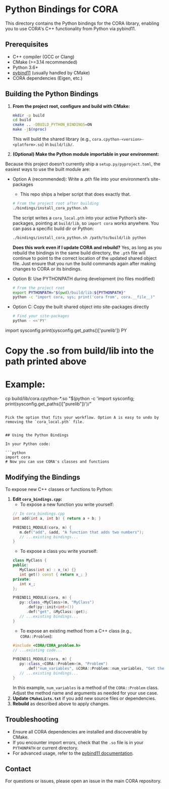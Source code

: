 # Python Bindings for CORA

This directory contains the Python bindings for the CORA library, enabling you to use CORA's C++ functionality from Python via pybind11.

## Prerequisites
- C++ compiler (GCC or Clang)
- CMake (>=3.14 recommended)
- Python 3.6+
- [pybind11](https://github.com/pybind/pybind11) (usually handled by CMake)
- CORA dependencies (Eigen, etc.)

## Building the Python Bindings

1. **From the project root, configure and build with CMake:**

   ```bash
   mkdir -p build
   cd build
   cmake .. -DBUILD_PYTHON_BINDINGS=ON
   make -j$(nproc)
   ```
   This will build the shared library (e.g., `cora.cpython-<version>-<platform>.so`) in `build/lib/`.


2. **(Optional) Make the Python module importable in your environment:**

Because this project doesn’t currently ship a `setup.py/pyproject.toml`, the easiest ways to use the built module are:

- Option A (recommended): Write a .pth file into your environment’s site-packages
   - This repo ships a helper script that does exactly that.

   ```bash
   # From the project root after building
   ./bindings/install_cora_python.sh
   ```

   The script writes a `cora_local.pth` into your active Python’s site-packages,
   pointing at `build/lib`, so `import cora` works anywhere. You can pass a
   specific build dir or Python:

   ```bash
   ./bindings/install_cora_python.sh /path/to/build/lib python
   ```

   **Does this work even if I update CORA and rebuild?**
   Yes, as long as you rebuild the bindings in the same build directory, the
   `.pth` file will continue to point to the correct location of the updated
   shared object file. Just ensure that you run the build commands again after
   making changes to CORA or its bindings.

- Option B: Use PYTHONPATH during development (no files modified)

   ```bash
   # From the project root
   export PYTHONPATH="$(pwd)/build/lib:${PYTHONPATH}"
   python -c "import cora, sys; print('cora from', cora.__file__)"
   ```

- Option C: Copy the built shared object into site-packages directly

   ```bash
   # Find your site-packages
   python - <<'PY'
import sysconfig
print(sysconfig.get_paths()['purelib'])
PY
   # Copy the .so from build/lib into the path printed above
   # Example:
   cp build/lib/cora.cpython-*.so "$(python -c 'import sysconfig; print(sysconfig.get_paths()["purelib"])')/"
   ```

Pick the option that fits your workflow. Option A is easy to undo by removing the `cora_local.pth` file.


## Using the Python Bindings

In your Python code:

```python
import cora
# Now you can use CORA's classes and functions
```

## Modifying the Bindings

To expose new C++ classes or functions to Python:

1. **Edit `cora_bindings.cpp`:**
   - To expose a new function you write yourself:
    ```cpp
    // In cora_bindings.cpp
    int add(int a, int b) { return a + b; }

    PYBIND11_MODULE(cora, m) {
       m.def("add", &add, "A function that adds two numbers");
       // ...existing bindings...
    }
    ```
   - To expose a class you write yourself:
    ```cpp
    class MyClass {
    public:
       MyClass(int x) : x_(x) {}
       int get() const { return x_; }
    private:
       int x_;
    };

    PYBIND11_MODULE(cora, m) {
       py::class_<MyClass>(m, "MyClass")
          .def(py::init<int>())
          .def("get", &MyClass::get);
       // ...existing bindings...
    }
    ```
   - To expose an existing method from a C++ class (e.g., `CORA::Problem`):
    ```cpp
    #include <CORA/CORA_problem.h>
    // ...existing code...

    PYBIND11_MODULE(cora, m) {
       py::class_<CORA::Problem>(m, "Problem")
          .def("num_variables", &CORA::Problem::num_variables, "Get the number of variables");
       // ...existing bindings...
    }
    ```
    In this example, `num_variables` is a method of the `CORA::Problem` class. Adjust the method name and arguments as needed for your use case.
2. **Update `CMakeLists.txt`** if you add new source files or dependencies.
3. **Rebuild** as described above to apply changes.

## Troubleshooting
- Ensure all CORA dependencies are installed and discoverable by CMake.
- If you encounter import errors, check that the `.so` file is in your `PYTHONPATH` or current directory.
- For advanced usage, refer to the [pybind11 documentation](https://pybind11.readthedocs.io/en/stable/).

## Contact
For questions or issues, please open an issue in the main CORA repository.
